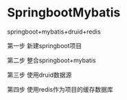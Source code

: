 # SpringbootMybatis
springboot+mybatis+druid+redis

第一步
新建springboot项目

第二步
整合springboot+mybatis

第三步
使用druid数据源

第四步
使用redis作为项目的缓存数据库
